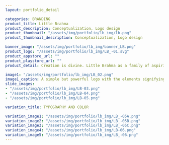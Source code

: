 ```yaml
---
layout: portfolio_detail

categories: BRANDING
product_title: Little Brahma
product_description: Conceptualization, Logo design
product_thumbnail: "/assets/img/portfolio/lb_img/lb.png"
product_thumbnail_description: Conceptualization, Logo design

banner_image: "/assets/img/portfolio/lb_img/banner_LB.png"
product_logo: "/assets/img/portfolio/lb_img/LB_-01.svg"
product_appstore_url: ""
product_playstore_url: ""
product_detail: Creation is divine. Little Brahma as a family of aspiring artists, designers, illustrators and animators, are creating wonders with their unique vision of design. As the name ‘Little Brahma’ suggests, the logo should have its roots which goes deep into our traditions but at the same time portrays the modern design environment. The logo should create a lingering impression on customers with the essence of spirituality.

image1: "/assets/img/portfolio/lb_img/LB_02.png"
image1_caption: A simple but powerful logo with the elements signifying divinity and creativity
slide_images:
- "/assets/img/portfolio/lb_img/LB-03.png"
- "/assets/img/portfolio/lb_img/LB-04.png"
- "/assets/img/portfolio/lb_img/LB-05.png"

variation_title: TYPOGRAPHY AND COLOR

variation_image1: "/assets/img/portfolio/lb_img/LB_-05A.png"
variation_image2: "/assets/img/portfolio/lb_img/LB_-05B.png"
variation_image3: "/assets/img/portfolio/lb_img/LB_-05C.png"
variation_image4: "/assets/img/portfolio/lb_img/LB-06.png"
variation_image5: "/assets/img/portfolio/lb_img/LB_-06.png"
---
```


